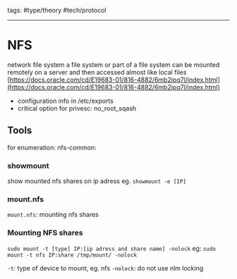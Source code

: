 tags: #type/theory #tech/protocol

---
# NFS
network file system
a file system or part of a file system can be mounted remotely on a server and then accessed almost like local files
[https://docs.oracle.com/cd/E19683-01/816-4882/6mb2ipq7l/index.html](https://docs.oracle.com/cd/E19683-01/816-4882/6mb2ipq7l/index.html)

- configuration info in /etc/exports
- critical option for privesc: no_root_sqash
## Tools
for enumeration: nfs-common:
### showmount
show mounted nfs shares on ip adress
eg. `showmount -e [IP]`

### mount.nfs
`mount.nfs`: mounting nfs shares
### Mounting NFS shares
`sudo mount -t [type] IP:[ip adress and share name] -nolock`
eg: `sudo mount -t nfs IP:share /tmp/mount/ -nolock`

`-t`: type of device to mount, eg. nfs
`-nolock`: do not use nlm locking